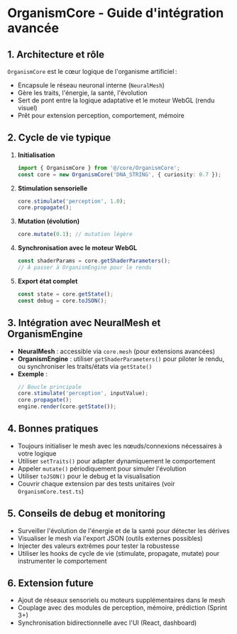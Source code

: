 # OrganismCore - Guide d'intégration avancée

## 1. Architecture et rôle

`OrganismCore` est le cœur logique de l'organisme artificiel :
- Encapsule le réseau neuronal interne (`NeuralMesh`)
- Gère les traits, l'énergie, la santé, l'évolution
- Sert de pont entre la logique adaptative et le moteur WebGL (rendu visuel)
- Prêt pour extension perception, comportement, mémoire

## 2. Cycle de vie typique

1. **Initialisation**
   ```typescript
   import { OrganismCore } from '@/core/OrganismCore';
   const core = new OrganismCore('DNA_STRING', { curiosity: 0.7 });
   ```
2. **Stimulation sensorielle**
   ```typescript
   core.stimulate('perception', 1.0);
   core.propagate();
   ```
3. **Mutation (évolution)**
   ```typescript
   core.mutate(0.1); // mutation légère
   ```
4. **Synchronisation avec le moteur WebGL**
   ```typescript
   const shaderParams = core.getShaderParameters();
   // À passer à OrganismEngine pour le rendu
   ```
5. **Export état complet**
   ```typescript
   const state = core.getState();
   const debug = core.toJSON();
   ```

## 3. Intégration avec NeuralMesh et OrganismEngine

- **NeuralMesh** : accessible via `core.mesh` (pour extensions avancées)
- **OrganismEngine** : utiliser `getShaderParameters()` pour piloter le rendu, ou synchroniser les traits/états via `getState()`
- **Exemple** :
  ```typescript
  // Boucle principale
  core.stimulate('perception', inputValue);
  core.propagate();
  engine.render(core.getState());
  ```

## 4. Bonnes pratiques
- Toujours initialiser le mesh avec les nœuds/connexions nécessaires à votre logique
- Utiliser `setTraits()` pour adapter dynamiquement le comportement
- Appeler `mutate()` périodiquement pour simuler l'évolution
- Utiliser `toJSON()` pour le debug et la visualisation
- Couvrir chaque extension par des tests unitaires (voir `OrganismCore.test.ts`)

## 5. Conseils de debug et monitoring
- Surveiller l'évolution de l'énergie et de la santé pour détecter les dérives
- Visualiser le mesh via l'export JSON (outils externes possibles)
- Injecter des valeurs extrêmes pour tester la robustesse
- Utiliser les hooks de cycle de vie (stimulate, propagate, mutate) pour instrumenter le comportement

## 6. Extension future
- Ajout de réseaux sensoriels ou moteurs supplémentaires dans le mesh
- Couplage avec des modules de perception, mémoire, prédiction (Sprint 3+)
- Synchronisation bidirectionnelle avec l'UI (React, dashboard) 